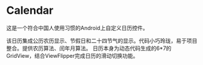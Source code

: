 Calendar
========

这是一个符合中国人使用习惯的Android上自定义日历控件。

该日历集成公历农历显示、节假日和二十四节气的显示。代码小巧玲珑，易于项目整合。提供农历算法、闰年月算法。
日历本身为动态代码生成的6*7的GridView，结合ViewFlipper完成日历的滑动切换功能。

